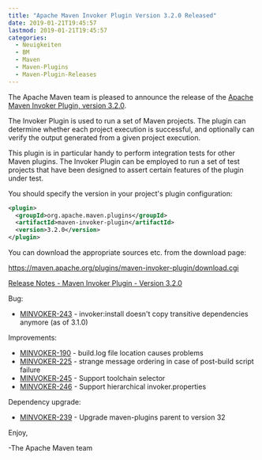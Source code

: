 ```yaml
---
title: "Apache Maven Invoker Plugin Version 3.2.0 Released"
date: 2019-01-21T19:45:57
lastmod: 2019-01-21T19:45:57
categories:
  - Neuigkeiten
  - BM
  - Maven
  - Maven-Plugins
  - Maven-Plugin-Releases
---
```

The Apache Maven team is pleased to announce the release of the 
[Apache Maven Invoker Plugin, version 3.2.0](https://maven.apache.org/plugins/maven-invoker-plugin/).

The Invoker Plugin is used to run a set of Maven projects. The plugin can
determine whether each project execution is successful, and optionally can
verify the output generated from a given project execution.

This plugin is in particular handy to perform integration tests for other Maven
plugins. The Invoker Plugin can be employed to run a set of test projects that
have been designed to assert certain features of the plugin under test.

You should specify the version in your project's plugin configuration:

```xml
<plugin>
  <groupId>org.apache.maven.plugins</groupId>
  <artifactId>maven-invoker-plugin</artifactId>
  <version>3.2.0</version>
</plugin>
```


You can download the appropriate sources etc. from the download page:

https://maven.apache.org/plugins/maven-invoker-plugin/download.cgi

<!-- more -->

[Release Notes - Maven Invoker Plugin - Version 3.2.0](https://issues.apache.org/jira/secure/ReleaseNote.jspa?projectId=12317828&version=12344638)


Bug:

 * [MINVOKER-243](https://issues.apache.org/jira/browse/MINVOKER-243) - invoker:install doesn't copy transitive dependencies anymore (as of 3.1.0)

Improvements:

 * [MINVOKER-190](https://issues.apache.org/jira/browse/MINVOKER-190) - build.log file location causes problems
 * [MINVOKER-225](https://issues.apache.org/jira/browse/MINVOKER-225) - strange message ordering in case of post-build  script failure
 * [MINVOKER-245](https://issues.apache.org/jira/browse/MINVOKER-245) - Support toolchain selector
 * [MINVOKER-246](https://issues.apache.org/jira/browse/MINVOKER-246) - Support hierarchical invoker.properties

Dependency upgrade:

 * [MINVOKER-239](https://issues.apache.org/jira/browse/MINVOKER-239) - Upgrade maven-plugins parent to version 32

Enjoy,

-The Apache Maven team
